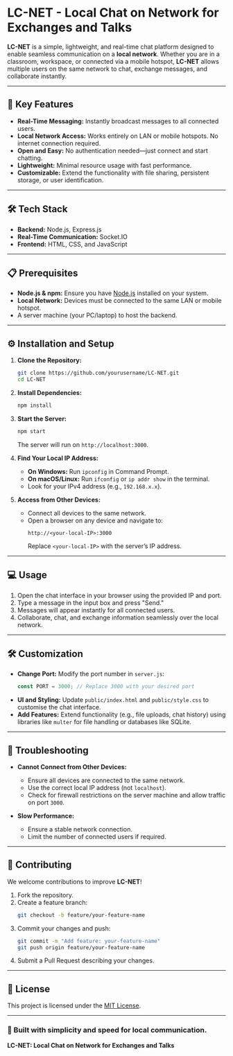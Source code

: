 # LC-NET - Local Chat on Network for Exchanges and Talks

**LC-NET** is a simple, lightweight, and real-time chat platform designed to enable seamless communication on a **local network**. Whether you are in a classroom, workspace, or connected via a mobile hotspot, **LC-NET** allows multiple users on the same network to chat, exchange messages, and collaborate instantly.

---

## 🚀 Key Features

- **Real-Time Messaging:** Instantly broadcast messages to all connected users.  
- **Local Network Access:** Works entirely on LAN or mobile hotspots. No internet connection required.  
- **Open and Easy:** No authentication needed—just connect and start chatting.  
- **Lightweight:** Minimal resource usage with fast performance.  
- **Customizable:** Extend the functionality with file sharing, persistent storage, or user identification.  

---

## 🛠️ Tech Stack

- **Backend:** Node.js, Express.js  
- **Real-Time Communication:** Socket.IO  
- **Frontend:** HTML, CSS, and JavaScript  

---

## 📋 Prerequisites

- **Node.js & npm:** Ensure you have [Node.js](https://nodejs.org/) installed on your system.  
- **Local Network:** Devices must be connected to the same LAN or mobile hotspot.  
- A server machine (your PC/laptop) to host the backend.

---

## ⚙️ Installation and Setup

1. **Clone the Repository:**
   ```bash
   git clone https://github.com/yourusername/LC-NET.git
   cd LC-NET


2. **Install Dependencies:**
   ```bash
   npm install
   ```

3. **Start the Server:**
   ```bash
   npm start
   ```
   The server will run on `http://localhost:3000`.

4. **Find Your Local IP Address:**
   - **On Windows:** Run `ipconfig` in Command Prompt.  
   - **On macOS/Linux:** Run `ifconfig` or `ip addr show` in the terminal.  
   - Look for your IPv4 address (e.g., `192.168.x.x`).

5. **Access from Other Devices:**
   - Connect all devices to the same network.  
   - Open a browser on any device and navigate to:
     ```
     http://<your-local-IP>:3000
     ```
     Replace `<your-local-IP>` with the server’s IP address.

---

## 💻 Usage

1. Open the chat interface in your browser using the provided IP and port.  
2. Type a message in the input box and press "Send."  
3. Messages will appear instantly for all connected users.  
4. Collaborate, chat, and exchange information seamlessly over the local network.

---

## 🛠️ Customization

- **Change Port:** Modify the port number in `server.js`:
   ```javascript
   const PORT = 3000; // Replace 3000 with your desired port
   ```
- **UI and Styling:** Update `public/index.html` and `public/style.css` to customise the chat interface.  
- **Add Features:** Extend functionality (e.g., file uploads, chat history) using libraries like `multer` for file handling or databases like SQLite.

---

## 🐞 Troubleshooting

- **Cannot Connect from Other Devices:**  
   - Ensure all devices are connected to the same network.  
   - Use the correct local IP address (not `localhost`).  
   - Check for firewall restrictions on the server machine and allow traffic on port `3000`.

- **Slow Performance:**  
   - Ensure a stable network connection.  
   - Limit the number of connected users if required.

---

## 🤝 Contributing

We welcome contributions to improve **LC-NET**!  
1. Fork the repository.  
2. Create a feature branch:
   ```bash
   git checkout -b feature/your-feature-name
   ```
3. Commit your changes and push:
   ```bash
   git commit -m "Add feature: your-feature-name"
   git push origin feature/your-feature-name
   ```
4. Submit a Pull Request describing your changes.

---

## 📝 License

This project is licensed under the [MIT License](./LICENSE).  

---

### 🎉 Built with simplicity and speed for local communication.  
**LC-NET: Local Chat on Network for Exchanges and Talks**  

